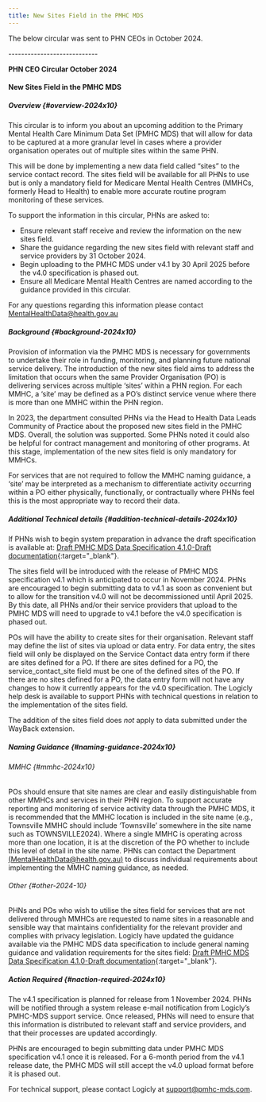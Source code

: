 ```yaml
---
title: New Sites Field in the PMHC MDS
---
```


The below circular was sent to PHN CEOs in October 2024.

\-\-\-\-\-\-\-\-\-\-\-\-\-\-\-\-\-\-\-\-\-\-\-\-\-\-\-\-

**PHN CEO Circular October 2024**

#### New Sites Field in the PMHC MDS

##### Overview {#overview-2024x10}

This circular is to inform you about an upcoming addition to the Primary Mental Health Care Minimum Data Set (PMHC MDS) that will allow for data to be captured at a more granular level in cases where a provider organisation operates out of multiple sites within the same PHN.

This will be done by implementing a new data field called “sites” to the service contact record. The sites field will be available for all PHNs to use but is only a mandatory field for Medicare Mental Health Centres (MMHCs, formerly Head to Health) to enable more accurate routine program monitoring of these services. 

To support the information in this circular, PHNs are asked to:

* Ensure relevant staff receive and review the information on the new sites field.
* Share the guidance regarding the new sites field with relevant staff and service providers by 31 October 2024.
* Begin uploading to the PMHC MDS under v4.1 by 30 April 2025 before the v4.0 specification is phased out.
* Ensure all Medicare Mental Health Centres are named according to the guidance provided in this circular. 

For any questions regarding this information please contact [MentalHealthData@health.gov.au](mailto:MentalHealthData@health.gov.au)

##### Background {#background-2024x10}

Provision of information via the PMHC MDS is necessary for governments to undertake their role in funding, monitoring, and planning future national service delivery. The introduction of the new sites field aims to address the limitation that occurs when the same Provider Organisation (PO) is delivering services across multiple ‘sites’ within a PHN region. For each MMHC, a ‘site’ may be defined as a PO’s distinct service venue where there is more than one MMHC within the PHN region.

In 2023, the department consulted PHNs via the Head to Health Data Leads Community of Practice about the proposed new sites field in the PMHC MDS. Overall, the solution was supported. Some PHNs noted it could also be helpful for contract management and monitoring of other programs. At this stage, implementation of the new sites field is only mandatory for MMHCs.

For services that are not required to follow the MMHC naming guidance, a ‘site’ may be interpreted as a mechanism to differentiate activity occurring within a PO either physically, functionally, or contractually where PHNs feel this is the most appropriate way to record their data. 

##### Additional Technical details {#addition-technical-details-2024x10}

If PHNs wish to begin system preparation in advance the draft specification is available at: [Draft PMHC MDS Data Specification 4.1.0-Draft documentation](https://docs.pmhc-mds.com/projects/data-specification/en/v4.1/){:target="_blank"}.

The sites field will be introduced with the release of PMHC MDS specification v4.1 which is anticipated to occur in November 2024. PHNs are encouraged to begin submitting data to v4.1 as soon as convenient but to allow for the transition v4.0 will not be decommissioned until April 2025. By this date, all PHNs and/or their service providers that upload to the PMHC MDS will need to upgrade to v4.1 before the v4.0 specification is phased out.

POs will have the ability to create sites for their organisation. Relevant staff may define the list of sites via upload or data entry. For data entry, the sites field will only be displayed on the Service Contact data entry form if there are sites defined for a PO. If there are sites defined for a PO, the service_contact_site field must be one of the defined sites of the PO. If there are no sites defined for a PO, the data entry form will not have any changes to how it currently appears for the v4.0 specification. The Logicly help desk is available to support PHNs with technical questions in relation to the implementation of the sites field.

The addition of the sites field does *not* apply to data submitted under the WayBack extension. 

##### Naming Guidance {#naming-guidance-2024x10}

###### MMHC {#mmhc-2024x10}

POs should ensure that site names are clear and easily distinguishable from other MMHCs and services in their PHN region. To support accurate reporting and monitoring of service activity data through the PMHC MDS, it is recommended that the MMHC location is included in the site name (e.g., Townsville MMHC should include ‘Townsville’ somewhere in the site name such as TOWNSVILLE2024). Where a single MMHC is operating across more than one location, it is at the discretion of the PO whether to include this level of detail in the site name. PHNs can contact the Department [(MentalHealthData@health.gov.au)](mailto:MentalHealthData@health.gov.au) to discuss individual requirements about implementing the MMHC naming guidance, as needed.

###### Other {#other-2024-10}

PHNs and POs who wish to utilise the sites field for services that are not delivered through MMHCs are requested to name sites in a reasonable and sensible way that maintains confidentiality for the relevant provider and complies with privacy legislation.   Logicly have updated the guidance available via the PMHC MDS data specification to include general naming guidance and validation requirements for the sites field: [Draft PMHC MDS Data Specification 4.1.0-Draft documentation](https://docs.pmhc-mds.com/projects/data-specification/en/v4.1/){:target="_blank"}. 

##### Action Required {#naction-required-2024x10}

The v4.1 specification is planned for release from 1 November 2024. PHNs will be notified through a system release e-mail notification from Logicly’s PMHC-MDS support service. Once released, PHNs will need to ensure that this information is distributed to relevant staff and service providers, and that their processes are updated accordingly.

PHNs are encouraged to begin submitting data under PMHC MDS specification v4.1 once it is released. For a 6-month period from the v4.1 release date, the PMHC MDS will still accept the v4.0 upload format before it is phased out.

For technical support, please contact Logicly at [support@pmhc-mds.com](support@pmhc-mds.com). 